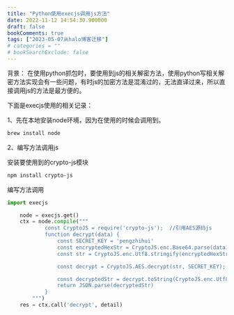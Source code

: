 ```yaml
---
title: "Python使用execjs调用js方法"
date: 2022-11-12 14:54:30.900000
draft: false
bookComments: true
tags: ["2023-05-07从halo博客迁移"]
# categories = ""
# bookSearchExclude: false
---
```

背景：
在使用python抓包时，要使用到js的相关解密方法，使用python写相关解密方法实现会有一些问题，有时js的加密方法是混淆过的，无法直译过来，所以直接调用js的方法是最方便的。

下面是execjs使用的相关记录：

1、先在本地安装node环境，因为在使用的时候会调用到。
```bash
brew install node
```

2、编写方法调用js

安装要使用到的crypto-js模块
```bash
npm install crypto-js
```

编写方法调用

```python
import execjs

    node = execjs.get()
    ctx = node.compile("""
            const CryptoJS = require('crypto-js');  //引用AES源码js
            function decrypt(data) {
                const SECRET_KEY = 'pengzhihui'
                const encryptedHexStr = CryptoJS.enc.Base64.parse(data);
                const str = CryptoJS.enc.Utf8.stringify(encryptedHexStr);

                const decrypt = CryptoJS.AES.decrypt(str, SECRET_KEY);

                const decryptedStr = decrypt.toString(CryptoJS.enc.Utf8);
                return JSON.parse(decryptedStr)
            }
        """)
    res = ctx.call('decrypt', detail)
```


